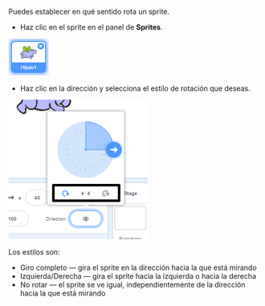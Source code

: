 Puedes establecer en qué sentido rota un sprite.

- Haz clic en el sprite en el panel de **Sprites**.

![sprite resaltado](images/click-sprite.png)

- Haz clic en la dirección y selecciona el estilo de rotación que deseas.

![Estilo de rotación diferente](images/rotation-style.png)

Los estilos son:

- Giro completo — gira el sprite en la dirección hacia la que está mirando
- Izquierda/Derecha — gira el sprite hacia la izquierda o hacia la derecha
- No rotar — el sprite se ve igual, independientemente de la dirección hacia la que está mirando
